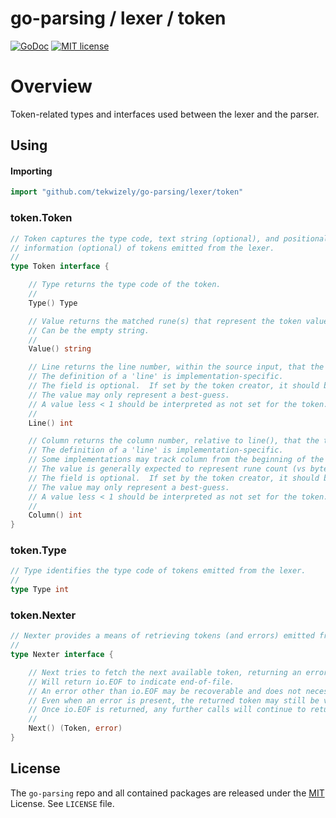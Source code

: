 # go-parsing / lexer / token
[![GoDoc](https://godoc.org/github.com/tekwizely/go-parsing/lexer/token?status.svg)](https://godoc.org/github.com/tekwizely/go-parsing/lexer/token)
[![MIT license](https://img.shields.io/badge/License-MIT-green.svg)](https://github.com/tekwizely/go-parsing/blob/master/LICENSE)

# Overview

Token-related types and interfaces used between the lexer and the parser.

## Using

#### Importing

```go
import "github.com/tekwizely/go-parsing/lexer/token"
```

### token.Token

```go
// Token captures the type code, text string (optional), and positional
// information (optional) of tokens emitted from the lexer.
//
type Token interface {

	// Type returns the type code of the token.
	//
	Type() Type

	// Value returns the matched rune(s) that represent the token value.
	// Can be the empty string.
	//
	Value() string

	// Line returns the line number, within the source input, that the token originated on.
	// The definition of a 'line' is implementation-specific.
	// The field is optional.  If set by the token creator, it should be 1-based.
	// The value may only represent a best-guess.
	// A value less < 1 should be interpreted as not set for the token.
	//
	Line() int

	// Column returns the column number, relative to line(), that the token originated on.
	// The definition of a 'line' is implementation-specific.
	// Some implementations may track column from the beginning of the input (i.e file offset).
	// The value is generally expected to represent rune count (vs bytes).
	// The field is optional.  If set by the token creator, it should be 1-based.
	// The value may only represent a best-guess.
	// A value less < 1 should be interpreted as not set for the token.
	//
	Column() int
}
```

### token.Type

```go
// Type identifies the type code of tokens emitted from the lexer.
//
type Type int
```

### token.Nexter

```go
// Nexter provides a means of retrieving tokens (and errors) emitted from the lexer.
//
type Nexter interface {

	// Next tries to fetch the next available token, returning an error if something goes wrong.
	// Will return io.EOF to indicate end-of-file.
	// An error other than io.EOF may be recoverable and does not necessarily indicate end-of-file.
	// Even when an error is present, the returned token may still be valid and should be checked.
	// Once io.EOF is returned, any further calls will continue to return io.EOF.
	//
	Next() (Token, error)
}
```

## License

The `go-parsing` repo and all contained packages are released under the [MIT](https://opensource.org/licenses/MIT) License.  See `LICENSE` file.
